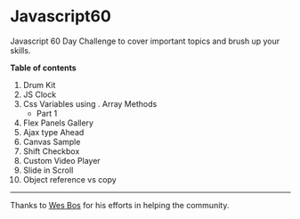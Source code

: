 # Javascript60
Javascript 60 Day Challenge to cover important topics and brush up your skills.

**Table of contents**


1. Drum Kit
1. JS Clock
1. Css Variables using . Array Methods
    + Part 1
1. Flex Panels Gallery
1. Ajax type Ahead
1. Canvas Sample
1. Shift Checkbox
1. Custom Video Player
1. Slide in Scroll
1. Object reference vs copy

   
---

Thanks to [Wes Bos](https://twitter.com/wesbos
) for his efforts in helping the community.
